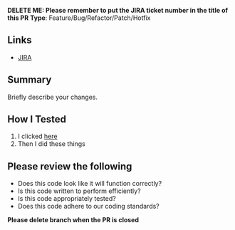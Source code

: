 **DELETE ME: Please remember to put the JIRA ticket number in the title of this PR**
**Type**: Feature/Bug/Refactor/Patch/Hotfix

## Links ##
- [JIRA](https://snagajob.atlassian.net/browse/######)

## Summary ##
Briefly describe your changes.

## How I Tested ##
1. I clicked [here](http://ss.snaglocal.corp/job-search?q=driver&w=23060)
2. Then I did these things

## Please review the following ##
* Does this code look like it will function correctly?
* Is this code written to perform efficiently?
* Is this code appropriately tested?
* Does this code adhere to our coding standards?

**Please delete branch when the PR is closed**
